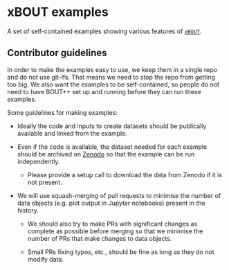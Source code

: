 xBOUT examples
==============

A set of self-contained examples showing various features of
[`xBOUT`](github.com/boutproject/xBOUT).

Contributor guidelines
----------------------

In order to make the examples easy to use, we keep them in a single repo and do
not use git-lfs. That means we need to stop the repo from getting too big. We
also want the examples to be self-contained, so people do not need to have
BOUT++ set up and running before they can run these examples.

Some guidelines for making examples:

* Ideally the code and inputs to create datasets should be publically available
  and linked from the example.

* Even if the code is available, the dataset needed for each example should be
  archived on [Zenodo](zenodo.org) so that the example can be run
  independently.

    * Please provide a setup call to download the data from Zenodo if it is not
      present.

* We will use squash-merging of pull requests to minimise the number of data
  objects (e.g. plot output in Jupyter notebooks) present in the history.

    * We should also try to make PRs with significant changes as complete as
      possible before merging so that we minimise the number of PRs that make
      changes to data objects.

    * Small PRs fixing typos, etc., should be fine as long as they do not
      modify data.
